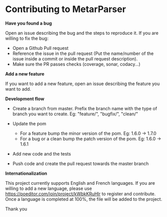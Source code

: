 # Contributing to MetarParser


**Have you found a bug**

Open an issue describing the bug and the steps to reproduce it.
If you are willing to fix the bug:

*  Open a Github Pull request 
*  Reference the issue in the pull request (Put the name/number of the issue inside a commit or inside the pull request description).
*  Make sure the PR passes checks (coverage, sonar, codacy...)

**Add a new feature**

If you want to add a new feature, open an issue describing the feature you want to add.

**Development flow**

*   Create a branch from master. Prefix the branch name with the type of branch you want to create. Eg: "feature/", "bugfix/", "clean/"

*   Update the pom
    *   For a feature bump the minor version of the pom. Eg: 1.6.0 -> 1.7.0
    *   For a bug or a clean bump the patch version of the pom. Eg: 1.6.0 -> 1.6.1

*   Add new code and the tests

*   Push code and create the pull request towards the master branch

**Internationalization**

This project currently supports English and French languages. 
If you are willing to add a new language, please use  https://poeditor.com/join/project/kWbkKRuHlr to register and contribute. 
Once a language is completed at 100%, the file will be added to the project.

Thank you

